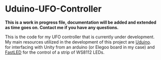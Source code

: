 # Uduino-UFO-Controller
**This is a work in progress file, documentation will be added and extended as time goes on. Contact me if you have any questions.**

This is the code for my UFO controller that is currently under development. My main resources utilized in the development of this project are [Uduino](https://marcteyssier.com/uduino/). for interfacing with Unity from an arduino (or Elegoo board in my case) and [FastLED](http://fastled.io/) for the control of a strip of WS8112 LEDs.
